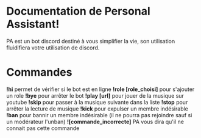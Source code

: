﻿# Documentation de Personal Assistant!
 PA est un bot discord destiné à vous simplifier la vie, son utilisation fluidifiera votre utilisation de discord.



# Commandes
**!hi** permet de vérifier si le bot est en ligne
**!role [role_choisi]** pour s'ajouter un role
**!bye** pour arrêter le bot
**!play [url]** pour jouer de la musique sur youtube
**!skip** pour passer à la musique suivante dans la liste
**!stop** pour arrêter la lecture de musique
**!kick** pour expulser un membre indésirable
**!ban** pour bannir un membre indésirable (il ne pourra pas rejoindre sauf si un modérateur l'unban)
**![commande_incorrecte]** PA vous dira qu'il ne connait pas cette commande



